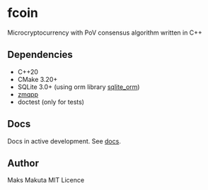 # fcoin

 Microcryptocurrency with PoV consensus algorithm written in C++

## Dependencies

 - C++20
 - CMake 3.20+
 - SQLite 3.0+ (using orm library [sqlite_orm](https://github.com/fnc12/sqlite_orm))
 - [zmqpp](https://github.com/zeromq/zmqpp)
 - doctest (only for tests)
 
## Docs

 Docs in active development.
 See [docs](/docs/main.md).

## Author

 Maks Makuta
 MIT Licence
